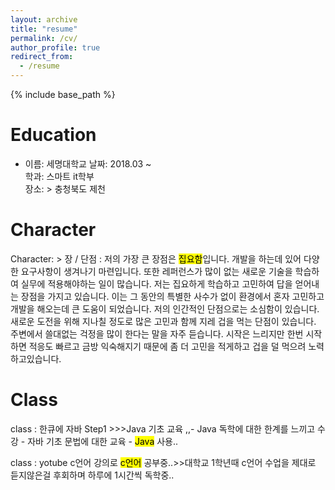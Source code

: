 ```yaml
---
layout: archive
title: "resume"
permalink: /cv/
author_profile: true
redirect_from:
  - /resume
---
```


{% include base_path %}

Education
======
* 이름:  세명대학교 
  날짜: 2018.03 ~  
  학과: 스마트 it학부  
  장소: >  충청북도 제천


Character
======
  Character: >  장 / 단점 : 
    저의 가장 큰 장점은 <Mark>집요함</Mark>입니다. 
    개발을 하는데 있어 다양한 요구사항이 생겨나기 마련입니다. 또한 레퍼런스가 많이 없는 새로운 기술을 학습하여 실무에 적용해야하는 일이 많습니다.
    저는 집요하게 학습하고 고민하여 답을 얻어내는 장점을 가지고 있습니다.
    이는 그 동안의 특별한 사수가 없이 환경에서 혼자 고민하고 개발을 해오는데 큰 도움이 되었습니다.
    저의 인간적인 단점으로는 소심함이 있습니다.
    새로운 도전을 위해 지나칠 정도로 많은 고민과 함께 지레 겁을 먹는 단점이 있습니다.
    주변에서 쓸대없는 걱정을 많이 한다는 말을 자주 듣습니다.
    시작은 느리지만 한번 시작하면 적응도 빠르고 금방 익숙해지기 때문에 좀 더 고민을 적게하고 겁을 덜 먹으려 노력하고있습니다.
    
  Class
======
class : 한큐에 자바 Step1 >>>Java 기초 교육 ,,- Java 독학에 대한 한계를 느끼고 수강
    - 자바 기초 문법에 대한 교육
    - <mark>Java</mark> 사용..
    
   class : yotube c언어 강의로 <mark>c언어</mark> 공부중..>>대학교 1학년때 c언어 수업을 제대로 듣지않은걸 후회하며 하루에 1시간씩 독학중..


    
  
